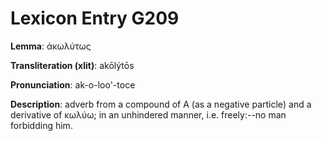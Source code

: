 # Lexicon Entry G209

**Lemma**: ἀκωλύτως

**Transliteration (xlit)**: akōlýtōs

**Pronunciation**: ak-o-loo'-toce

**Description**:
adverb from a compound of Α (as a negative particle) and a derivative of κωλύω; in an unhindered manner, i.e. freely:--no man forbidding him.
